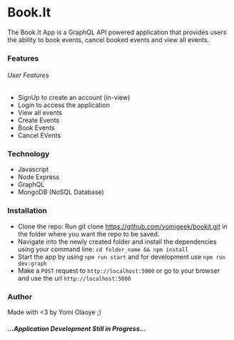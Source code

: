 # Book.It

The Book.It App is a GraphQL API powered application that provides users the ability to book events, cancel booked events and view all events.

### Features

###### User Features

- SignUp to create an account (in-view)
- Login to access the application
- View all events
- Create Events
- Book Events
- Cancel EVents

### Technology

- Javascript
- Node Express
- GraphQL
- MongoDB (NoSQL Database)

### Installation

- Clone the repo: Run git clone https://github.com/yomigeek/bookit.git in the folder where you want the repo to be saved.
- Navigate into the newly created folder and install the dependencies using your command line: `cd folder_name && npm install`
- Start the app by using `npm run start` and for development use `npm run dev:graph`
- Make a `POST` request to `http://localhost:5000` or go to your browser and use the url `http://localhost:5000`

### Author

Made with <3 by Yomi Olaoye ;)

##### ...Application Development Still in Progress...
